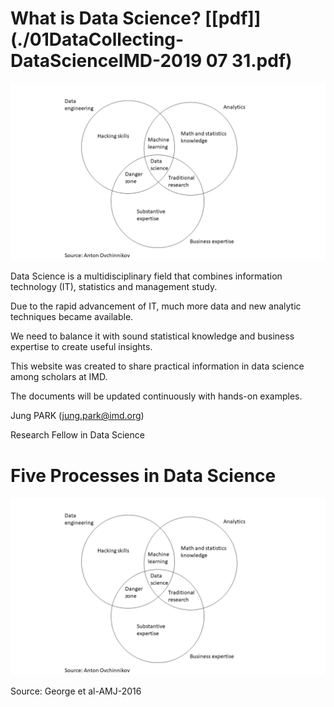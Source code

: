 # What is Data Science? [[pdf]](./01DataCollecting-DataScienceIMD-2019 07 31.pdf)

![](./images/diagrams.tif)

Data Science is a multidisciplinary field that combines information technology (IT), statistics and management study.

Due to the rapid advancement of IT, much more data and new analytic techniques became available.

We need to balance it with sound statistical knowledge and business expertise to create useful insights.

This website was created to share practical information in data science among scholars at IMD. 

The documents will be updated continuously with hands-on examples.



Jung PARK (jung.park@imd.org)

Research Fellow in Data Science


# Five Processes in Data Science

![Image](./images/diagrams.tif)

Source: George et al-AMJ-2016
